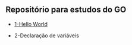 <h2>Repositório para estudos do GO</h2>

<ul>
  <li><a href ="https://github.com/victorehrich/Golang-Studies/tree/master/src/1-Hello_World"><p>1-Hello World</p></a></li>
  <li>2-Declaração de variáveis</li>

</ul>
